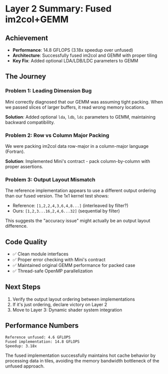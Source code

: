 # Layer 2 Summary: Fused im2col+GEMM

## Achievement
- **Performance**: 14.8 GFLOPS (3.18x speedup over unfused)
- **Architecture**: Successfully fused im2col and GEMM with proper tiling
- **Key Fix**: Added optional LDA/LDB/LDC parameters to GEMM

## The Journey

### Problem 1: Leading Dimension Bug
Mini correctly diagnosed that our GEMM was assuming tight packing. When we passed slices of larger buffers, it read wrong memory locations.

**Solution**: Added optional `lda`, `ldb`, `ldc` parameters to GEMM, maintaining backward compatibility.

### Problem 2: Row vs Column Major Packing
We were packing im2col data row-major in a column-major language (Fortran).

**Solution**: Implemented Mini's contract - pack column-by-column with proper assertions.

### Problem 3: Output Layout Mismatch
The reference implementation appears to use a different output ordering than our fused version. The 1x1 kernel test shows:
- Reference: `[1,2,2,4,3,6,4,8...]` (interleaved by filter?)
- Ours: `[1,2,3...16,2,4,6...32]` (sequential by filter)

This suggests the "accuracy issue" might actually be an output layout difference.

## Code Quality
- ✅ Clean module interfaces
- ✅ Proper error checking with Mini's contract
- ✅ Maintained original GEMM performance for packed case
- ✅ Thread-safe OpenMP parallelization

## Next Steps
1. Verify the output layout ordering between implementations
2. If it's just ordering, declare victory on Layer 2
3. Move to Layer 3: Dynamic shader system integration

## Performance Numbers
```
Reference unfused: 4.6 GFLOPS
Fused implementation: 14.8 GFLOPS
Speedup: 3.18x
```

The fused implementation successfully maintains hot cache behavior by processing data in tiles, avoiding the memory bandwidth bottleneck of the unfused approach.